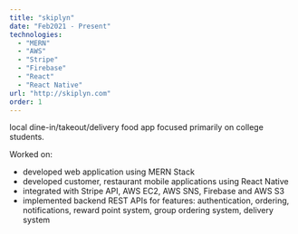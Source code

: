 ```yaml
---
title: "skiplyn"
date: "Feb2021 - Present"
technologies:
  - "MERN"
  - "AWS"
  - "Stripe"
  - "Firebase"
  - "React"
  - "React Native"
url: "http://skiplyn.com"
order: 1
---
```


local dine-in/takeout/delivery food app focused primarily on college students.

Worked on:

- developed web application using MERN Stack
- developed customer, restaurant mobile applications using React Native
- integrated with Stripe API, AWS EC2, AWS SNS, Firebase and AWS S3
- implemented backend REST APIs for features: authentication, ordering, notifications, reward point system, group ordering system, delivery system
